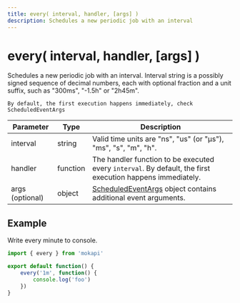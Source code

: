 ```yaml
---
title: every( interval, handler, [args] )
description: Schedules a new periodic job with an interval
---
```

# every( interval, handler, [args] )

Schedules a new periodic job with an interval. Interval string 
is a possibly signed sequence of decimal numbers, each with 
optional fraction and a unit suffix, such as "300ms", "-1.5h" or "2h45m".

``` box=info
By default, the first execution happens immediately, check ScheduledEventArgs
```

| Parameter       | Type     | Description                                                                                                                      |
|-----------------|----------|----------------------------------------------------------------------------------------------------------------------------------|
| interval        | string   | Valid time units are "ns", "us" (or "µs"), "ms", "s", "m", "h".                                                                  |
| handler         | function | The handler function to be executed every `interval`. By default, the first execution happens immediately.                       |
| args (optional) | object   | [ScheduledEventArgs](/docs/javascript-api/mokapi/eventhandler/scheduledeventargs.md) object contains additional event arguments. | 

## Example

Write every minute to console.

```javascript
import { every } from 'mokapi'

export default function() {
    every('1m', function() {
        console.log('foo')
    })
}
```
